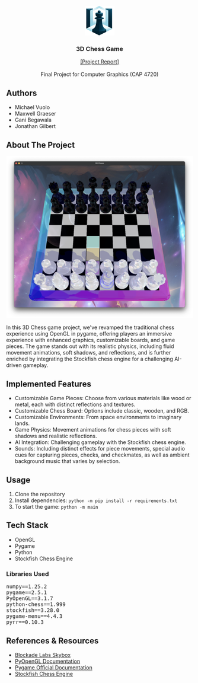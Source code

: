 <div align="center">
  <br>
  <a href="https://github.com/vuolo/Computer-Graphics-Final-Project_3D-Chess">
    <img src="https://github.com/vuolo/Computer-Graphics-Final-Project_3D-Chess/blob/main/images/brand/chess-icon.png?raw=true" alt="Logo" width="80" height="80">
  </a>

  <h3 align="center">3D Chess Game</h3>

  <p align="center">
    <a href="https://drive.google.com/file/d/1cqlBkAGa6Pey-1qws2qGNJ6KT6IQ2euW/view" target="_blank"><img src="path-to-your-pdf-icon.png" alt="" />[Project Report]</a>
    <br/><br/>
    Final Project for Computer Graphics (CAP 4720)
  </p>
</div>

<h2>Authors</h2>
<ul>
  <li>Michael Vuolo</li>
  <li>Maxwell Graeser</li>
  <li>Gani Begawala</li>
  <li>Jonathan Gilbert</li>
</ul>

<h2>About The Project</h2>
<img src="https://github.com/vuolo/Computer-Graphics-Final-Project_3D-Chess/blob/main/images/screenshots/project-screenshot.png?raw=true" alt="Project Screenshot">

In this 3D Chess game project, we've revamped the traditional chess experience using OpenGL in pygame, offering players an immersive experience with enhanced graphics, customizable boards, and game pieces. The game stands out with its realistic physics, including fluid movement animations, soft shadows, and reflections, and is further enriched by integrating the Stockfish chess engine for a challenging AI-driven gameplay.

<h2>Implemented Features</h2>
<ul>
  <li>Customizable Game Pieces: Choose from various materials like wood or metal, each with distinct reflections and textures.</li>
  <li>Customizable Chess Board: Options include classic, wooden, and RGB.</li>
  <li>Customizable Environments: From space environments to imaginary lands.</li>
  <li>Game Physics: Movement animations for chess pieces with soft shadows and realistic reflections.</li>
  <li>AI Integration: Challenging gameplay with the Stockfish chess engine.</li>
  <li>Sounds: Including distinct effects for piece movements, special audio cues for capturing pieces, checks, and checkmates, as well as ambient background music that varies by selection.</li>
</ul>

<h2>Usage</h2>

1. Clone the repository
2. Install dependencies: `python -m pip install -r requirements.txt`
3. To start the game: `python -m main`

<h2>Tech Stack</h2>

- OpenGL
- Pygame
- Python
- Stockfish Chess Engine

<h3>Libraries Used</h3>
<pre>
numpy==1.25.2
pygame==2.5.1
PyOpenGL==3.1.7
python-chess==1.999
stockfish==3.28.0
pygame-menu==4.4.3
pyrr==0.10.3
</pre>

<h2>References & Resources</h2>

- [Blockade Labs Skybox](skybox.blockadelabs.com)
- [PyOpenGL Documentation](pyopengl.sourceforge.net)
- [Pygame Official Documentation](pygame.org)
- [Stockfish Chess Engine](stockfishchess.org)
